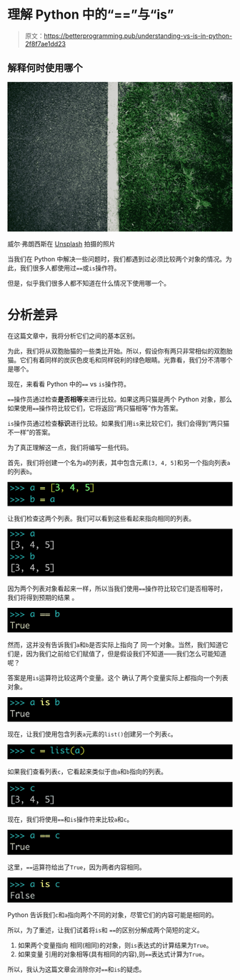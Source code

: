 # 理解 Python 中的“==”与“is”

> 原文：<https://betterprogramming.pub/understanding-vs-is-in-python-2f8f7ae1dd23>

## 解释何时使用哪个

![](img/08e9f157789b53484001ca60068e112b.png)

威尔·弗朗西斯在 [Unsplash](https://unsplash.com/s/photos/difference?utm_source=unsplash&utm_medium=referral&utm_content=creditCopyText) 拍摄的照片

当我们在 Python 中解决一些问题时，我们都遇到过必须比较两个对象的情况。为此，我们很多人都使用过`==`或`is`操作符。

但是，似乎我们很多人都不知道在什么情况下使用哪一个。

# 分析差异

在这篇文章中，我将分析它们之间的基本区别。

为此，我们将从双胞胎猫的一些类比开始。所以，假设你有两只非常相似的双胞胎猫。它们有着同样的炭灰色皮毛和同样锐利的绿色眼睛。光靠看，我们分不清哪个是哪个。

现在，来看看 Python 中的`==` vs `is`操作符。

`==`操作员通过检查**是否相等**来进行比较。如果这两只猫是两个 Python 对象，那么如果使用`==`操作符比较它们，它将返回“两只猫相等”作为答案。

`is`操作员通过检查**标识**进行比较。如果我们用`is`来比较它们，我们会得到“两只猫不一样”的答案。

为了真正理解这一点，我们将编写一些代码。

首先，我们将创建一个名为`a`的列表，其中包含元素`[3, 4, 5]`和另一个指向列表`a`的列表`b`。

![](img/8ef156b8aa1bbd23b3e10bfb080d8191.png)

让我们检查这两个列表。我们可以看到这些看起来指向相同的列表。

![](img/9d986d072a0676ac2b158948c6937484.png)

因为两个列表对象看起来一样，所以当我们使用`==`操作符比较它们是否相等时，我们将得到预期的结果
。

![](img/388fa383d439613d18a47ece8aa48e30.png)

然而，这并没有告诉我们`a`和`b`是否实际上指向了
同一个对象。当然，我们知道它们是，因为我们之前给它们赋值了，但是假设我们不知道——我们怎么可能知道呢？

答案是用`is`运算符比较这两个变量。这个
确认了两个变量实际上都指向一个列表对象。

![](img/5cc81ea1f32befa347e4240a7fede60b.png)

现在，让我们使用包含列表`a`元素的`list()`创建另一个列表`c`。

![](img/bee5745309b85f52b8aca2504e175bad.png)

如果我们查看列表`c`，它看起来类似于由`a`和`b`指向的列表。

![](img/355167ee7779d3105e51928e35b1c599.png)

现在，我们将使用`==`和`is`操作符来比较`a`和`c`。

![](img/72fe176c05e1d59971ca22517585f037.png)

这里，`==`运算符给出了`True`，因为两者内容相同。

![](img/b1997cafa04f7301924867c06a2b4ba6.png)

Python 告诉我们`c`和`a`指向两个不同的对象，尽管它们的内容可能是相同的。

所以，为了重述，让我们试着将`is`和
`==`的区别分解成两个简短的定义。

1.  如果两个变量指向
    相同(相同)的对象，则`is`表达式的计算结果为`True`。
2.  如果变量
    引用的对象相等(具有相同的内容),则`==`表达式计算为`True`。

所以，我认为这篇文章会消除你对`==`和`is`的疑虑。